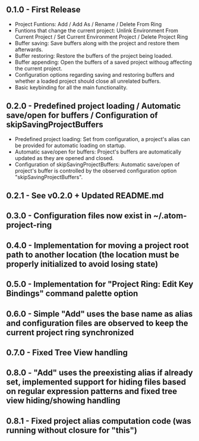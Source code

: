 ## 0.1.0 - First Release
* Project Funtions: Add / Add As / Rename / Delete From Ring
* Funtions that change the current project: Unlink Environment From Current Project / Set Current Environment Project / Delete Project Ring
* Buffer saving: Save buffers along with the project and restore them afterwards.
* Buffer restoring: Restore the buffers of the project being loaded.
* Buffer appending: Open the buffers of a saved project withoug affecting the current project.
* Configuration options regarding saving and restoring buffers and whether a loaded project should close all unrelated buffers.
* Basic keybinding for all the main functionality.

## 0.2.0 - Predefined project loading / Automatic save/open for buffers / Configuration of skipSavingProjectBuffers
* Predefined project loading: Set from configuration, a project's alias can be provided for automatic loading on startup.
* Automatic save/open for buffers: Project's buffers are automatically updated as they are opened and closed.
* Configuration of skipSavingProjectBuffers: Automatic save/open of project's buffer is controlled by the observed configuration option "skipSavingProjectBuffers".

## 0.2.1 - See v0.2.0 + Updated README.md

## 0.3.0 - Configuration files now exist in ~/.atom-project-ring

## 0.4.0 - Implementation for moving a project root path to another location (the location must be properly initialized to avoid losing state)

## 0.5.0 - Implementation for "Project Ring: Edit Key Bindings" command palette option

## 0.6.0 - Simple "Add" uses the base name as alias and configuration files are observed to keep the current project ring synchronized

## 0.7.0 - Fixed Tree View handling

## 0.8.0 - "Add" uses the preexisting alias if already set, implemented support for hiding files based on regular expression patterns and fixed tree view hiding/showing handling

## 0.8.1 - Fixed project alias computation code (was running without closure for "this")
